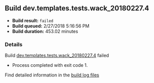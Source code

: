 ## Build dev.templates.tests.wack_20180227.4
- **Build result:** `failed`
- **Build queued:** 2/27/2018 5:16:56 PM
- **Build duration:** 453.02 minutes
### Details
Build [dev.templates.tests.wack_20180227.4](https://winappstudio.visualstudio.com/web/build.aspx?pcguid=a4ef43be-68ce-4195-a619-079b4d9834c2&builduri=vstfs%3a%2f%2f%2fBuild%2fBuild%2f25157) failed

+ Process completed with exit code 1.

Find detailed information in the [build log files](https://uwpctdiags.blob.core.windows.net/buildlogs/dev.templates.tests.wack_20180227.4_logs.zip)
